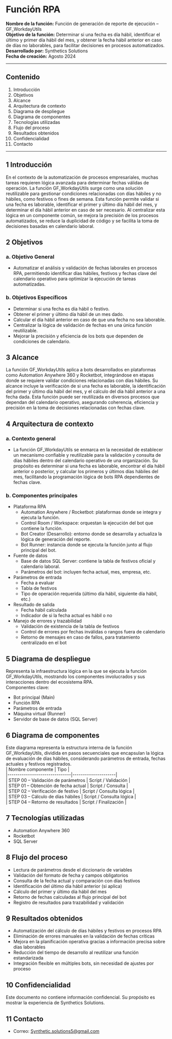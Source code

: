 # Función RPA  
**Nombre de la función:** Función de generación de reporte de ejecución – GF_WorkdayUtils  
**Objetivo de la función:** Determinar si una fecha es día hábil, identificar el último y primer día hábil del mes, y obtener la fecha hábil anterior en caso de días no laborables, para facilitar decisiones en procesos automatizados.  
**Desarrollado por:** Synthetics Solutions  
**Fecha de creación:** Agosto 2024  

---

## Contenido  
1. Introducción  
2. Objetivos  
3. Alcance  
4. Arquitectura de contexto  
5. Diagrama de despliegue  
6. Diagrama de componentes  
7. Tecnologías utilizadas  
8. Flujo del proceso  
9. Resultados obtenidos  
10. Confidencialidad  
11. Contacto  

---

## 1 Introducción  
En el contexto de la automatización de procesos empresariales, muchas tareas requieren lógica avanzada para determinar fechas válidas de operación. La función GF_WorkdayUtils surge como una solución reutilizable para gestionar condiciones relacionadas con días hábiles y no hábiles, como festivos o fines de semana. Esta función permite validar si una fecha es laborable, identificar el primer y último día hábil del mes, y determinar el día hábil anterior en caso de ser necesario. Al centralizar esta lógica en un componente común, se mejora la precisión de los procesos automatizados, se reduce la duplicidad de código y se facilita la toma de decisiones basadas en calendario laboral.  

## 2 Objetivos  
### a. Objetivo General  
- Automatizar el análisis y validación de fechas laborales en procesos RPA, permitiendo identificar días hábiles, festivos y fechas clave del calendario operativo para optimizar la ejecución de tareas automatizadas.  

### b. Objetivos Específicos  
- Determinar si una fecha es día hábil o festivo.  
- Obtener el primer y último día hábil de un mes dado.  
- Calcular el día hábil anterior en caso de que una fecha no sea laborable.  
- Centralizar la lógica de validación de fechas en una única función reutilizable.  
- Mejorar la precisión y eficiencia de los bots que dependen de condiciones de calendario.  

## 3 Alcance  
La función GF_WorkdayUtils aplica a bots desarrollados en plataformas como Automation Anywhere 360 y Rocketbot, integrándose en etapas donde se requiere validar condiciones relacionadas con días hábiles. Su alcance incluye la verificación de si una fecha es laborable, la identificación del primer y último día hábil del mes, y el cálculo del día hábil anterior a una fecha dada. Esta función puede ser reutilizada en diversos procesos que dependan del calendario operativo, asegurando coherencia, eficiencia y precisión en la toma de decisiones relacionadas con fechas clave.  

## 4 Arquitectura de contexto  
### a. Contexto general  
- La función GF_WorkdayUtils se enmarca en la necesidad de establecer un mecanismo confiable y reutilizable para la validación y consulta de días hábiles dentro del calendario operativo de una organización. Su propósito es determinar si una fecha es laborable, encontrar el día hábil anterior o posterior, y calcular los primeros y últimos días hábiles del mes, facilitando la programación lógica de bots RPA dependientes de fechas clave.  

### b. Componentes principales  
- Plataforma RPA  
  - Automation Anywhere / Rocketbot: plataformas donde se integra y ejecuta la función.  
  - Control Room / Workspace: orquestan la ejecución del bot que contiene la función.  
  - Bot Creator (Desarrollo): entorno donde se desarrolla y actualiza la lógica de generación del reporte.  
  - Bot Runner: instancia donde se ejecuta la función junto al flujo principal del bot.  
- Fuente de datos  
  - Base de datos SQL Server: contiene la tabla de festivos oficial y calendario laboral.  
  - Parámetros del bot: incluyen fecha actual, mes, empresa, etc.  
- Parámetros de entrada  
  - Fecha a evaluar  
  - Tabla de festivos  
  - Tipo de operación requerida (último día hábil, siguiente día hábil, etc.)  
- Resultado de salida  
  - Fecha hábil calculada  
  - Indicador de si la fecha actual es hábil o no  
- Manejo de errores y trazabilidad  
  - Validación de existencia de la tabla de festivos  
  - Control de errores por fechas inválidas o rangos fuera de calendario  
  - Retorno de mensajes en caso de fallos, para tratamiento centralizado en el bot  

## 5 Diagrama de despliegue  
Representa la infraestructura lógica en la que se ejecuta la función GF_WorkdayUtils, mostrando los componentes involucrados y sus interacciones dentro del ecosistema RPA.  
Componentes clave:  
- Bot principal (Main)  
- Función RPA  
- Parámetros de entrada  
- Máquina virtual (Runner)  
- Servidor de base de datos (SQL Server)  

## 6 Diagrama de componentes  
Este diagrama representa la estructura interna de la función GF_WorkdayUtils, dividida en pasos secuenciales que encapsulan la lógica de evaluación de días hábiles, considerando parámetros de entrada, fechas actuales y festivos registrados.  
| Nombre componente               | Tipo                |  
|-------------------------------|---------------------|  
| STEP 00 – Validación de parámetros | Script / Validación  |  
| STEP 01 – Obtención de fecha actual | Script / Consulta   |  
| STEP 02 – Verificación de festivo | Script / Consulta lógica |  
| STEP 03 – Cálculo de días hábiles | Script / Consulta lógica |  
| STEP 04 – Retorno de resultados | Script / Finalización |  

## 7 Tecnologías utilizadas  
- Automation Anywhere 360  
- Rocketbot  
- SQL Server  

## 8 Flujo del proceso  
- Lectura de parámetros desde el diccionario de variables  
- Validación del formato de fecha y campos obligatorios  
- Consulta de la fecha actual y comparación con días festivos  
- Identificación del último día hábil anterior (si aplica)  
- Cálculo del primer y último día hábil del mes  
- Retorno de fechas calculadas al flujo principal del bot  
- Registro de resultados para trazabilidad y validación  

## 9 Resultados obtenidos  
- Automatización del cálculo de días hábiles y festivos en procesos RPA  
- Eliminación de errores manuales en la validación de fechas críticas  
- Mejora en la planificación operativa gracias a información precisa sobre días laborables  
- Reducción del tiempo de desarrollo al reutilizar una función estandarizada  
- Integración flexible en múltiples bots, sin necesidad de ajustes por proceso  

## 10 Confidencialidad  
Este documento no contiene información confidencial. Su propósito es mostrar la experiencia de Synthetics Solutions.  

## 11 Contacto  
- Correo: Synthetic.solutions5@gmail.com  

